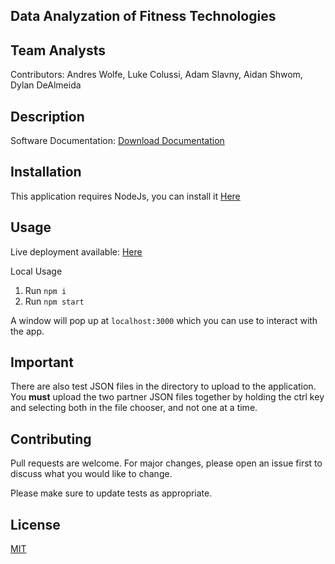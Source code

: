 ## Data Analyzation of Fitness Technologies

## Team Analysts
Contributors: Andres Wolfe, Luke Colussi, Adam Slavny, Aidan Shwom, Dylan DeAlmeida

## Description
Software Documentation: [Download Documentation](https://github.com/wolfeandres/team-analytics/blob/master/Final_Software_Design_Documentation.docx)

## Installation
This application requires NodeJs, you can install it [Here](https://nodejs.org/en/download/)

## Usage
Live deployment available: [Here](https://magnificent-treacle-5aaa81.netlify.app/)

Local Usage
1. Run `npm i`
2. Run `npm start`

A window will pop up at `localhost:3000` which you can use to interact with the app. 

## Important 
There are also test JSON files in the directory to upload to the application. You **must** upload the two partner JSON files together by holding the ctrl key and selecting both in the file chooser, and not one at a time.

## Contributing
Pull requests are welcome. For major changes, please open an issue first
to discuss what you would like to change.

Please make sure to update tests as appropriate.

## License

[MIT](https://choosealicense.com/licenses/mit/)
